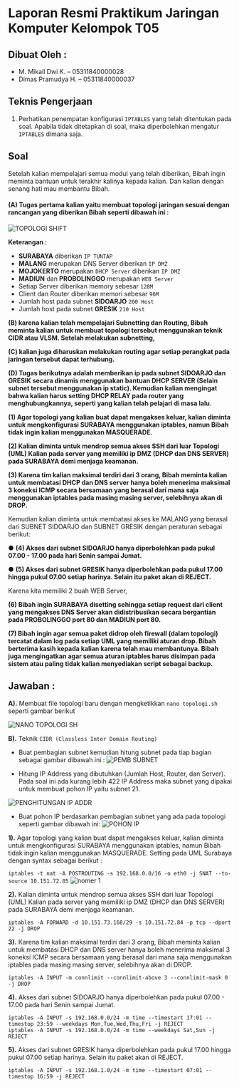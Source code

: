# Laporan Resmi Praktikum Jaringan Komputer Kelompok T05
## Dibuat Oleh : 
- M. Mikail Dwi K. – 05311840000028
- Dimas Pramudya H. – 05311840000037

## Teknis Pengerjaan
1. Perhatikan penempatan konfigurasi ```IPTABLES``` yang telah ditentukan pada soal. Apabila tidak ditetapkan di soal, maka diperbolehkan mengatur ```IPTABLES``` dimana saja.

## Soal
Setelah kalian mempelajari semua modul yang telah diberikan, Bibah ingin meminta bantuan untuk
terakhir kalinya kepada kalian. Dan kalian dengan senang hati mau membantu Bibah.

#### (A) Tugas pertama kalian yaitu membuat topologi jaringan sesuai dengan rancangan yang diberikan Bibah seperti dibawah ini :
![TOPOLOGI SHIFT](https://user-images.githubusercontent.com/55182072/103220392-bf444380-4952-11eb-9726-9f84645d1aa1.PNG)

**Keterangan :**

- **SURABAYA** diberikan ```IP TUNTAP```
- **MALANG** merupakan DNS Server diberikan ```IP DMZ```
- **MOJOKERTO** merupakan ```DHCP Server``` diberikan ```IP DMZ```
- **MADIUN** dan **PROBOLINGGO** merupakan ```WEB Server```
- Setiap Server diberikan memory sebesar ```128M```
- Client dan Router diberikan memori sebesar ```96M```
- Jumlah host pada subnet **SIDOARJO** ```200 Host```
- Jumlah host pada subnet **GRESIK** ```210 Host```

**(B) karena kalian telah mempelajari Subnetting dan Routing, Bibah meminta kalian untuk membuat
topologi tersebut menggunakan teknik CIDR atau VLSM. Setelah melakukan subnetting,**

**(C) kalian juga diharuskan melakukan routing agar setiap perangkat pada jaringan tersebut dapat terhubung.**

**(D) Tugas berikutnya adalah memberikan ip pada subnet SIDOARJO dan GRESIK secara dinamis menggunakan bantuan DHCP SERVER (Selain subnet tersebut menggunakan ip static). Kemudian kalian mengingat bahwa kalian harus setting DHCP RELAY pada router yang menghubungkannya, seperti yang kalian telah pelajari di masa lalu.**

**(1) Agar topologi yang kalian buat dapat mengakses keluar, kalian diminta untuk mengkonfigurasi
SURABAYA menggunakan iptables, namun Bibah tidak ingin kalian menggunakan
MASQUERADE.**

**(2) Kalian diminta untuk mendrop semua akses SSH dari luar Topologi (UML) Kalian pada server
yang memiliki ip DMZ (DHCP dan DNS SERVER) pada SURABAYA demi menjaga keamanan.**

**(3) Karena tim kalian maksimal terdiri dari 3 orang, Bibah meminta kalian untuk membatasi DHCP
dan DNS server hanya boleh menerima maksimal 3 koneksi ICMP secara bersamaan yang berasal dari
mana saja menggunakan iptables pada masing masing server, selebihnya akan di DROP.**

Kemudian kalian diminta untuk membatasi akses ke MALANG yang berasal dari SUBNET
SIDOARJO dan SUBNET GRESIK dengan peraturan sebagai berikut:

● **(4) Akses dari subnet SIDOARJO hanya diperbolehkan pada pukul 07.00 - 17.00 pada hari Senin
sampai Jumat.**

● **(5) Akses dari subnet GRESIK hanya diperbolehkan pada pukul 17.00 hingga pukul 07.00 setiap
harinya. Selain itu paket akan di REJECT.**

Karena kita memiliki 2 buah WEB Server, 

**(6) Bibah ingin SURABAYA disetting sehingga setiap
request dari client yang mengakses DNS Server akan didistribusikan secara bergantian pada
PROBOLINGGO port 80 dan MADIUN port 80.**

**(7) Bibah ingin agar semua paket didrop oleh firewall (dalam topologi) tercatat dalam log pada setiap
UML yang memiliki aturan drop.
Bibah berterima kasih kepada kalian karena telah mau membantunya. Bibah juga mengingatkan agar
semua aturan iptables harus disimpan pada sistem atau paling tidak kalian menyediakan script sebagai
backup.**

## Jawaban :
**A).** Membuat file topologi baru dengan mengketikkan ```nano topologi.sh``` seperti gambar berikut

![NANO TOPOLOGI SH](https://user-images.githubusercontent.com/55182072/103221597-9c675e80-4955-11eb-8a37-0e883d85b092.PNG)

**B).** Teknik ```CIDR (Classless Inter Domain Routing)```

- Buat pembagian subnet kemudian hitung subnet pada tiap bagian sebagai gambar dibawah ini :
![PEMB SUBNET](https://user-images.githubusercontent.com/55182072/103223138-2f08fd00-4958-11eb-9d5d-e25f16df5264.PNG)

- Hitung IP Address yang dibutuhkan (Jumlah Host, Router, dan Server). Pada soal ini ada kurang lebih 422 IP Address maka subnet yang dipakai untuk membuat pohon IP yaitu subnet 21.

![PENGHITUNGAN IP ADDR](https://user-images.githubusercontent.com/55182072/103221953-5eb70580-4956-11eb-90fe-6784fc491bc4.PNG)

- Buat pohon IP berdasarkan pembagian subnet yang ada pada topologi seperti gambar dibawah ini:
![POHON IP](https://user-images.githubusercontent.com/55182072/103223942-a3906b80-4959-11eb-8ebe-1042c8cc94c8.PNG)

**1).** Agar topologi yang kalian buat dapat mengakses keluar, kalian diminta untuk mengkonfigurasi
SURABAYA menggunakan iptables, namun Bibah tidak ingin kalian menggunakan
MASQUERADE. Setting pada UML Surabaya dengan syntax sebagai berikut :

```iptables -t nat -A POSTROUTING -s 192.168.0.0/16 -o eth0 -j SNAT --to-source 10.151.72.85```
![nomer 1](https://user-images.githubusercontent.com/55182072/103225439-7e512c80-495c-11eb-8d11-3e6791eff497.PNG)


**2).** Kalian diminta untuk mendrop semua akses SSH dari luar Topologi (UML) Kalian pada server
yang memiliki ip DMZ (DHCP dan DNS SERVER) pada SURABAYA demi menjaga keamanan.

```iptables -A FORWARD -d 10.151.73.168/29 -s 10.151.72.84 -p tcp --dport 22 -j DROP```

**3).** Karena tim kalian maksimal terdiri dari 3 orang, Bibah meminta kalian untuk membatasi DHCP
dan DNS server hanya boleh menerima maksimal 3 koneksi ICMP secara bersamaan yang berasal dari
mana saja menggunakan iptables pada masing masing server, selebihnya akan di DROP.

```iptables -A INPUT -m connlimit --connlimit-above 3 --connlimit-mask 0 -j DROP```

**4).** Akses dari subnet SIDOARJO hanya diperbolehkan pada pukul 07.00 - 17.00 pada hari Senin
sampai Jumat.

```iptables -A INPUT -s 192.168.0.0/24 -m time --timestart 00:00 --timestop 06:59 --weekdays Mon,Tue,Wed,Thu,Fri -j REJECT
iptables -A INPUT -s 192.168.0.0/24 -m time --timestart 17:01 --timestop 23:59 --weekdays Mon,Tue,Wed,Thu,Fri -j REJECT
iptables -A INPUT -s 192.168.0.0/24 -m time --weekdays Sat,Sun -j REJECT
```
**5).** Akses dari subnet GRESIK hanya diperbolehkan pada pukul 17.00 hingga pukul 07.00 setiap
harinya. Selain itu paket akan di REJECT.

```iptables -A INPUT -s 192.168.1.0/24 -m time --timestart 07:01 --timestop 16:59 -j REJECT```
